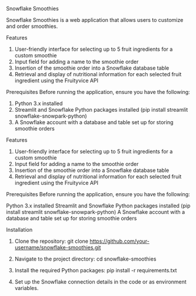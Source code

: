 Snowflake Smoothies

Snowflake Smoothies is a web application that allows users to customize and order smoothies.

Features
  1) User-friendly interface for selecting up to 5 fruit ingredients for a custom smoothie
  2) Input field for adding a name to the smoothie order
  3) Insertion of the smoothie order into a Snowflake database table
  4) Retrieval and display of nutritional information for each selected fruit ingredient using the Fruityvice API
     
Prerequisites
Before running the application, ensure you have the following:
  1) Python 3.x installed
  2) Streamlit and Snowflake Python packages installed (pip install streamlit snowflake-snowpark-python)
  3) A Snowflake account with a database and table set up for storing smoothie orders

Features

  1) User-friendly interface for selecting up to 5 fruit ingredients for a custom smoothie
  2) Input field for adding a name to the smoothie order
  3) Insertion of the smoothie order into a Snowflake database table
  4) Retrieval and display of nutritional information for each selected fruit ingredient using the Fruityvice API

Prerequisites
Before running the application, ensure you have the following:

Python 3.x installed
Streamlit and Snowflake Python packages installed (pip install streamlit snowflake-snowpark-python)
A Snowflake account with a database and table set up for storing smoothie orders

Installation

  1) Clone the repository:
     git clone https://github.com/your-username/snowflake-smoothies.git
  
  2) Navigate to the project directory:
     cd snowflake-smoothies
  
  3) Install the required Python packages:
     pip install -r requirements.txt
  
  4) Set up the Snowflake connection details in the code or as environment variables.
